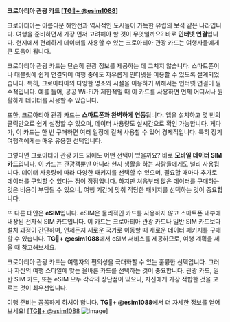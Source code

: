 **크로아티아 관광 카드 [[TG💪+ @esim1088](https://t.me/s/esim1088)]**

크로아티아는 아름다운 해안선과 역사적인 도시들이 가득한 유럽의 보석 같은 나라입니다. 여행을 준비하면서 가장 먼저 고려해야 할 것이 무엇일까요? 바로 **인터넷 연결**입니다. 현지에서 편리하게 데이터를 사용할 수 있는 크로아티아 관광 카드는 여행자들에게 큰 도움이 됩니다.

크로아티아 관광 카드는 단순히 관광 정보를 제공하는 데 그치지 않습니다. 스마트폰이나 태블릿에 쉽게 연결되어 여행 중에도 자유롭게 인터넷을 이용할 수 있도록 설계되었습니다. 특히, 크로아티아의 다양한 명소와 시설을 이용하기 위해서는 인터넷 연결이 필수적입니다. 예를 들어, 공공 Wi-Fi가 제한적일 때 이 카드를 사용하면 언제 어디서나 원활하게 데이터를 사용할 수 있습니다.

또한, 크로아티아 관광 카드는 **스마트폰과 완벽하게 연동**됩니다. 앱을 설치하고 몇 번의 클릭만으로 쉽게 설정할 수 있으며, 데이터 사용량도 실시간으로 확인 가능합니다. 게다가, 이 카드는 한 번 구매하면 여러 일정에 걸쳐 사용할 수 있어 경제적입니다. 특히 장기 여행객에게는 매우 유용한 선택입니다.

그렇다면 크로아티아 관광 카드 외에도 어떤 선택이 있을까요? 바로 **모바일 데이터 SIM 카드**입니다. 이 카드는 관광객뿐만 아니라 현지 생활을 하는 사람들에게도 널리 사용됩니다. 데이터 사용량에 따라 다양한 패키지를 선택할 수 있으며, 필요할 때마다 추가로 데이터를 구입할 수 있다는 점이 장점입니다. 하지만 처음부터 많은 데이터를 구매하는 것은 비용이 부담될 수 있으니, 여행 기간에 맞춰 적당한 패키지를 선택하는 것이 중요합니다.

또 다른 대안은 **eSIM**입니다. eSIM은 물리적인 카드를 사용하지 않고 스마트폰 내부에 내장된 전자식 SIM 카드입니다. 이 카드는 크로아티아 관광 카드나 일반 SIM 카드보다 설치 과정이 간단하며, 언제든지 새로운 국가로 이동할 때 새로운 데이터 패키지를 구매할 수 있습니다. **TG💪+ @esim1088**에서 eSIM 서비스를 제공하므로, 여행 계획을 세울 때 참고해보세요.

크로아티아 관광 카드는 여행자의 편의성을 극대화할 수 있는 훌륭한 선택입니다. 그러나 자신의 여행 스타일에 맞는 올바른 카드를 선택하는 것이 중요합니다. 관광 카드, 일반 SIM 카드, 또는 eSIM 모두 각각의 장단점이 있으니, 자신에게 가장 적합한 것을 고르는 것이 최우선입니다.

여행 준비는 꼼꼼하게 하셔야 합니다. **TG💪+ @esim1088**에서 더 자세한 정보를 얻어보세요! [[TG💪+ @esim1088](https://t.me/s/esim1088) ![Image](https://i.postimg.cc/Y0z9fWf4/image.png)]
